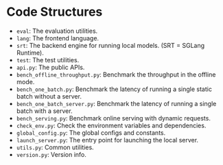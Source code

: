 # Code Structures







- `eval`: The evaluation utilities.
- `lang`: The frontend language.
- `srt`: The backend engine for running local models. (SRT = SGLang Runtime).
- `test`: The test utilities.
- `api.py`: The public APIs.
- `bench_offline_throughput.py`: Benchmark the throughput in the offline mode.
- `bench_one_batch.py`: Benchmark the latency of running a single static batch without a server.
- `bench_one_batch_server.py`: Benchmark the latency of running a single batch with a server.
- `bench_serving.py`: Benchmark online serving with dynamic requests.
- `check_env.py`: Check the environment variables and dependencies.
- `global_config.py`: The global configs and constants.
- `launch_server.py`: The entry point for launching the local server.
- `utils.py`: Common utilities.
- `version.py`: Version info.
